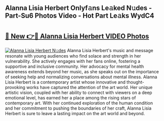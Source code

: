 ## Alanna Lisia Herbert Onlyf𝚊ns Le𝚊ked N𝚞des - Part-Su6 Photos Video - Hot Part Le𝚊ks WydC4

# <h2><a href="http://ab54934.deff.icu/?id=Alanna+Lisia+Herbert">🔗 New 👉🔴 Alanna Lisia Herbert VIDEO Photos</a></h2>

[![Alanna Lisia Herbert N𝚞des](https://i.imgur.com/rIISA9y.gif)](http://ab54934.deff.icu/?id=Alanna+Lisia+Herbert)
Alanna Lisia Herbert's music and message resonate with young audiences who find solace and strength in her vulnerability. She actively engages with her fans online, fostering a supportive and inclusive community. Her advocacy for mental health awareness extends beyond her music, as she speaks out on the importance of seeking help and normalizing conversations about mental illness. Alanna Lisia Herbert is a contemporary artist whose innovative and thought-provoking works have captured the attention of the art world. Her unique artistic vision, coupled with her ability to connect with viewers on a deep emotional level, has earned her a place among the rising stars of contemporary art. With her continued exploration of the human condition and her commitment to pushing the boundaries of her craft, Alanna Lisia Herbert is sure to leave a lasting impact on the art world and beyond.
